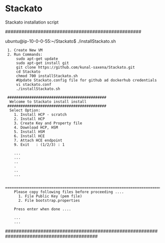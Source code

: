 # Stackato
Stackato installation script

##################################################

ubuntu@ip-10-0-0-55:~/Stackato$ ./installStackato.sh

     1. Create New VM
     2. Run Commands: 
         sudo apt-get update
         sudo apt-get install git
         git clone https://github.com/kunal-saxena/Stackato.git
         cd Stackato
         chmod 700 installStackato.sh
         #Update Stackato.config file for github ad dockerhub credentials 
         vi stackato.conf
         ./installStackato.sh
        
     #############################################  
      Welcome to Stackato install install
     #############################################
      Select Option:
        1. Install HCP - scratch    
        2. Install HCP
        3. Create Key and Property file
        4. Download HCP, HSM
        5. Install HSM
        6. Install HCE
        7. Attach HCE endpoint
        9. Exit   : (1/2/3) : 1

        ...
        ...
        ..
        .
        ..
        ...

        =======================================================================
        Please copy following files before proceeding ....
          1. File Public Key (pem file)
          2. File bootstrap.properties
        
        Press enter when done ....

        ...
        ...
        


##########################################################################################

